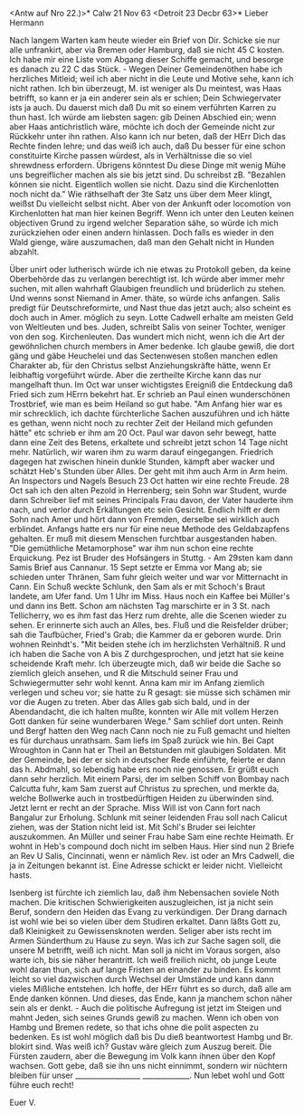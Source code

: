 <Antw auf Nro 22.)>* Calw 21 Nov 63
 <Detroit 23 Decbr 63>*
Lieber Hermann

Nach langem Warten kam heute wieder ein Brief von Dir. Schicke sie nur alle unfrankirt, aber via Bremen oder Hamburg, daß sie nicht 45 C kosten. Ich habe mir eine Liste vom Abgang dieser Schiffe gemacht, und besorge es danach zu 22 C das Stück. - Wegen Deiner Gemeindenöthen habe ich herzliches Mitleid; weil ich aber nicht in die Leute und Motive sehe, kann ich nicht rathen. Ich bin überzeugt, M. ist weniger als Du meintest, was Haas betrifft, so kann er ja ein anderer sein als er schien; Dein Schwiegervater ists ja auch. Du dauerst mich daß Du mit so einem verführten Karren zu thun hast. Ich würde am liebsten sagen: gib Deinen Abschied ein; wenn aber Haas antichristlich wäre, möchte ich doch der Gemeinde nicht zur Rückkehr unter ihn rathen. Also kann ich nur beten, daß der HErr Dich das Rechte finden lehre; und das weiß ich auch, daß Du besser für eine schon constituirte Kirche passen würdest, als in Verhältnisse die so viel shrewdness erfordern. Übrigens könntest Du diese Dinge mit wenig Mühe uns begreiflicher machen als sie bis jetzt sind. Du schreibst zB. "Bezahlen können sie nicht. Eigentlich wollen sie nicht. Dazu sind die Kirchenlotten noch nicht da." Wie räthselhaft der 3te Satz uns über dem Meer klingt, weißst Du vielleicht selbst nicht. Aber von der Ankunft oder locomotion von Kirchenlotten hat man hier keinen Begriff. Wenn ich unter den Leuten keinen objectiven Grund zu irgend welcher Separation sähe, so würde ich mich zurückziehen oder einen andern hinlassen. Doch falls es wieder in den Wald gienge, wäre auszumachen, daß man den Gehalt nicht in Hunden abzahlt.

Über unirt oder lutherisch würde ich nie etwas zu Protokoll geben, da keine Oberbehörde das zu verlangen berechtigt ist. Ich würde aber immer mehr suchen, mit allen wahrhaft Glaubigen freundlich und brüderlich zu stehen. Und wenns sonst Niemand in Amer. thäte, so würde ichs anfangen. Salis predigt für Deutschreformirte, und Nast thue das jetzt auch; also scheint es doch auch in Amer. möglich zu seyn. Lotte Cadwell erhalte am meisten Geld von Weltleuten und bes. Juden, schreibt Salis von seiner Tochter, weniger von den sog. Kirchenleuten. Das wundert mich nicht, wenn ich die Art der gewöhnlichen church members in Amer bedenke. Ich glaube gewiß, die dort gäng und gäbe Heuchelei und das Sectenwesen stoßen manchen edlen Charakter ab, für den Christus selbst Anziehungskräfte hätte, wenn Er leibhaftig vorgeführt würde. Aber die zertheilte Kirche kann das nur mangelhaft thun. 
Im Oct war unser wichtigstes Ereigniß die Entdeckung daß Fried sich zum HErrn bekehrt hat. Er schrieb an Paul einen wunderschönen Trostbrief, wie man es beim Heiland so gut habe. "Am Anfang hier war es mir schrecklich, ich dachte fürchterliche Sachen auszuführen und ich hätte es gethan, wenn nicht noch zu rechter Zeit der Heiland mich gefunden hätte" etc schrieb er ihm am 20 Oct. Paul war davon sehr bewegt, hatte dann eine Zeit des Betens, erkaltete und schreibt jetzt schon 14 Tage nicht mehr. Natürlich, wir waren ihm zu warm darauf eingegangen. Friedrich dagegen hat zwischen hinein dunkle Stunden, kämpft aber wacker und schätzt Heb's Stunden über Alles. Der geht mit ihm auch Arm in Arm heim. An Inspectors und Nagels Besuch 23 Oct hatten wir eine rechte Freude. 28 Oct sah ich den alten Pezold in Herrenberg; sein Sohn war Student, wurde dann Schreiber lief mit seines Principals Frau davon, der Vater hauderte ihm nach, und verlor durch Erkältungen etc sein Gesicht. Endlich hilft er dem Sohn nach Amer und hört dann von Fremden, derselbe sei wirklich auch erblindet. Anfangs hatte ers nur für eine neue Methode des Geldabzapfens gehalten. Er muß mit diesem Menschen furchtbar ausgestanden haben. "Die gemüthliche Metamorphose" war ihm nun schon eine rechte Erquickung. Pez ist Bruder des Hofsängers in Stuttg. - Am 29sten kam dann Samis Brief aus Cannanur. 15 Sept setzte er Emma vor Mang ab; sie schieden unter Thränen, Sam fuhr gleich weiter und war vor Mitternacht in Cann. Ein Schuß weckte Schlunk, den Sam als er mit Schoch's Braut landete, am Ufer fand. Um 1 Uhr im Miss. Haus noch ein Kaffee bei Müller's und dann ins Bett. Schon am nächsten Tag marschirte er in 3 St. nach Tellicherry, wo es ihm fast das Herz rum drehte, alle die Scenen wieder zu sehen. Er erinnerte sich auch an Alles, bes. Fluß und die Reisfelder drüber; sah die Taufbücher, Fried's Grab; die Kammer da er geboren wurde. Drin wohnen <schlafen> Reinhdt's. "Mit beiden stehe ich im herzlichsten Verhältniß. R und ich haben die Sache von A bis Z durchgesprochen, und jetzt hat sie keine scheidende Kraft mehr. Ich überzeugte mich, daß wir beide die Sache so ziemlich gleich ansehen, und R die Mitschuld seiner Frau und Schwiegermutter sehr wohl kennt. Anna kam mir im Anfang ziemlich verlegen und scheu vor; sie hatte zu R gesagt: sie müsse sich schämen mir vor die Augen zu treten. Aber das Alles gab sich bald, und in der Abendandacht, die ich halten mußte, konnten wir Alle mit vollem Herzen Gott danken für seine wunderbaren Wege." Sam schlief dort unten. Reinh und Bergf hatten den Weg nach Cann noch nie zu Fuß gemacht und hielten es für durchaus unrathsam. Sam liefs im Spaß zurück wie hin. Bei Capt Wroughton in Cann hat er Theil an Betstunden mit glaubigen Soldaten. Mit der Gemeinde, bei der er sich in deutscher Rede einführte, feierte er dann das h. Abdmahl, so lebendig habe ers noch nie genossen. Er grüßt euch dann sehr herzlich. Mit einem Parsi, der im selben Schiff von Bombay nach Calcutta fuhr, kam Sam zuerst auf Christus zu sprechen, und merkte da, welche Bollwerke auch in trostbedürftigen Heiden zu überwinden sind. Jetzt lernt er recht an der Sprache. Miss Will ist von Cann fort nach Bangalur zur Erholung. Schlunk mit seiner leidenden Frau soll nach Calicut ziehen, was der Station nicht leid ist. Mit Schl's Bruder sei leichter auszukommen. An Müller und seiner Frau habe Sam eine rechte Heimath. Er wohnt in Heb's compound doch nicht im selben Haus. 
Hier sind nun 2 Briefe an Rev U Salis, Cincinnati, wenn er nämlich Rev. ist oder an Mrs Cadwell, die ja in Zeitungen bekannt ist. Eine Adresse schickt er leider nicht. Vielleicht hasts.

Isenberg ist fürchte ich ziemlich lau, daß ihm Nebensachen soviele Noth machen. Die kritischen Schwierigkeiten auszugleichen, ist ja nicht sein Beruf, sondern den Heiden das Evang zu verkündigen. Der Drang darnach ist wohl wie bei so vielen über dem Studiren erkaltet. Dann läßts Gott zu, daß Kleinigkeit zu Gewissensknoten werden. Seliger aber ists recht im Armen Sünderthum zu Hause zu seyn. Was ich zur Sache sagen soll, die unsere M betrifft, weiß ich nicht. Man soll ja nicht im Voraus sorgen, also warte ich, bis sie näher herantritt. Ich weiß freilich nicht, ob junge Leute wohl daran thun, sich auf lange Fristen an einander zu binden. Es kommt leicht so viel dazwischen durch Wechsel der Umstände und kann dann vieles Mißliche entstehen. Ich hoffe, der HErr führt es so durch, daß alle am Ende danken können. Und dieses, das Ende, kann ja manchem schon näher sein als er denkt. - Auch die politische Aufregung ist jetzt im Steigen und mahnt Jeden, sich seines Grunds gewiß zu machen. Wenn ich oben von Hambg und Bremen redete, so that ichs ohne die polit aspecten zu bedenken. Es ist wohl möglich daß bis Du dieß beantwortest Hambg und Br. blokirt sind. Was weiß ich? Gustav wäre gleich zum Auszug bereit. Die Fürsten zaudern, aber die Bewegung im Volk kann ihnen über den Kopf wachsen. Gott gebe, daß sie ihn uns nicht einnimmt, sondern wir nüchtern bleiben für unser __________________ _____________. Nun lebet wohl und Gott führe euch recht!

 Euer V.
